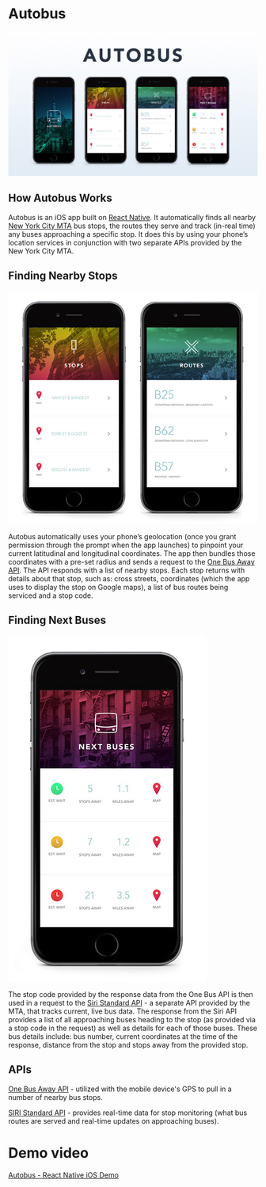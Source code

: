 # Autobus

![autobus screens](./docs/assets/images/screens_all.jpg)

## How Autobus Works
 
Autobus is an iOS app built on [React Native](https://facebook.github.io/react-native/). It automatically finds all nearby [New York City MTA](http://www.mta.info/) bus stops, the routes they serve and track (in-real time) any buses approaching a specific stop. It does this by using your phone’s location services in conjunction with two separate APIs provided by the New York City MTA.

## Finding Nearby Stops

![stops and routes screens](./docs/assets/images/screens_nearby_stops_routes.jpg)

Autobus automatically uses your phone’s geolocation (once you grant permission through the prompt when the app launches) to pinpoint your current latitudinal and longitudinal coordinates. The app then bundles those coordinates with a pre-set radius and sends a request to the [One Bus Away API](http://bustime.mta.info/wiki/Developers/OneBusAwayRESTfulAPI). The API responds with a list of nearby stops. Each stop returns with details about that stop, such as: cross streets, coordinates (which the app uses to display the stop on Google maps), a list of bus routes being serviced and a stop code. 
 
## Finding Next Buses

![buses screens](./docs/assets/images/screens_next_buses.jpg)
 
The stop code provided by the response data from the One Bus API is then used in a request to the [Siri Standard API](http://bustime.mta.info/wiki/Developers/SIRIIntro) - a separate API provided by the MTA, that tracks current, live bus data. The response from the Siri API provides a list of all approaching buses heading to the stop (as provided via a stop code in the request) as well as details for each of those buses. These bus details include: bus number, current coordinates at the time of the response, distance from the stop and stops away from the provided stop.

## APIs 

[One Bus Away API](http://bustime.mta.info/wiki/Developers/OneBusAwayRESTfulAPI) - utilized with the mobile device's GPS to pull in a number of nearby bus stops.

[SIRI Standard API](http://bustime.mta.info/wiki/Developers/SIRIIntro) - provides real-time data for stop monitoring (what bus routes are served and real-time updates on approaching buses).

# Demo video
[Autobus - React Native iOS Demo](https://vimeo.com/221551562)
